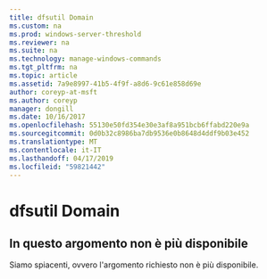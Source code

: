 ```yaml
---
title: dfsutil Domain
ms.custom: na
ms.prod: windows-server-threshold
ms.reviewer: na
ms.suite: na
ms.technology: manage-windows-commands
ms.tgt_pltfrm: na
ms.topic: article
ms.assetid: 7a9e8997-41b5-4f9f-a8d6-9c61e858d69e
author: coreyp-at-msft
ms.author: coreyp
manager: dongill
ms.date: 10/16/2017
ms.openlocfilehash: 55130e50fd354e30e3af8a951bcb6ffabd220e9a
ms.sourcegitcommit: 0d0b32c8986ba7db9536e0b8648d4ddf9b03e452
ms.translationtype: MT
ms.contentlocale: it-IT
ms.lasthandoff: 04/17/2019
ms.locfileid: "59821442"
---
```

# <a name="dfsutil-domain"></a>dfsutil Domain



## <a name="this-topic-is-no-longer-available"></a>In questo argomento non è più disponibile

Siamo spiacenti, ovvero l'argomento richiesto non è più disponibile.